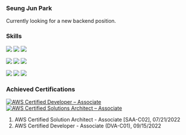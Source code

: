 ### Seung Jun Park
Currently looking for a new backend position.

### Skills
<img src="https://img.shields.io/badge/.NET-512BD4?style=flat-square&logo=.NET&logoColor=white"/> <img src="https://img.shields.io/badge/Spring-6DB33F?style=flat-square&logo=Spring&logoColor=white"/> <img src="https://img.shields.io/badge/gRPC-009da5?style=flat-square"/>

<img src="https://img.shields.io/badge/Dapper-001417?style=flat-square"/> <img src="https://img.shields.io/badge/EF6(ORM)-512BD4?style=flat-square"/> <img src="https://img.shields.io/badge/JPA(ORM)-6DB33F?style=flat-square"/>

<img src="https://img.shields.io/badge/Amazon AWS-232F3E?style=flat-square&logo=Amazon AWS&logoColor=FF9900"/> <img src="https://img.shields.io/badge/Red Hat-EE0000?style=flat-square&logo=RedHat&logoColor=000000"/> <img src="https://img.shields.io/badge/Oracle-F80000?style=flat-square&logo=Oracle&logoColor=whit"/>

### Achieved Certifications
<!--START_SECTION:badges-->

[![AWS Certified Developer – Associate](https://images.credly.com/size/100x100/images/b9feab85-1a43-4f6c-99a5-631b88d5461b/image.png)](http://www.credly.com/badges/4f1dc234-d417-4b82-ad1b-0855b3169286 "AWS Certified Developer – Associate")
[![AWS Certified Solutions Architect – Associate](https://images.credly.com/size/100x100/images/0e284c3f-5164-4b21-8660-0d84737941bc/image.png)](http://www.credly.com/badges/5b4c916d-0722-4aba-8164-5252071a7dcf "AWS Certified Solutions Architect – Associate")
<!--END_SECTION:badges-->

1. AWS Certified Solution Architect - Associate [SAA-C02], 07/21/2022
2. AWS Certified Developer - Associate (DVA-C01), 09/15/2022
